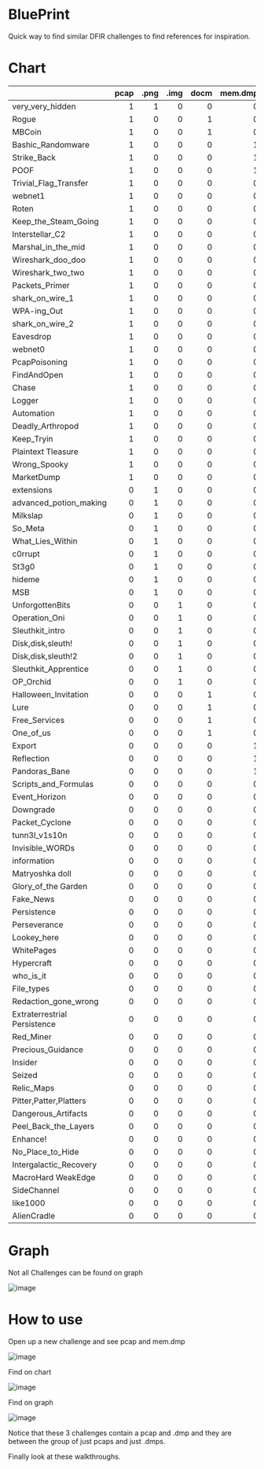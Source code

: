 # BluePrint

Quick way to find similar DFIR challenges to find references for inspiration.

# Chart

|                              |   pcap |   .png |   .img |   docm |   mem.dmp |   Windows_logs |   .bmp |   .jpg |   .php |   Registry |   .txt |   .eml |   .pdf |   .sh |   .vbs |   Browser_logs |   .bat |   .one |   .html |   dd.sda1 |   .vhdx |   .net |   Docker |   javascript |   .exe |   wordpress |   .svg |   bcache24.bmc |   Corr_disk |   .pptm |   elf |   .ar |   bundle.pem |   Cache0000.bin |   id_rsa |   .evtx |   .iso |   secrets.log |   .tar |
|:-----------------------------|-------:|-------:|-------:|-------:|----------:|---------------:|-------:|-------:|-------:|-----------:|-------:|-------:|-------:|------:|-------:|---------------:|-------:|-------:|--------:|----------:|--------:|-------:|---------:|-------------:|-------:|------------:|-------:|---------------:|------------:|--------:|------:|------:|-------------:|----------------:|---------:|--------:|-------:|--------------:|-------:|
| very_very_hidden             |      1 |      1 |      0 |      0 |         0 |              0 |      0 |      0 |      0 |          0 |      0 |      0 |      0 |     0 |      0 |              0 |      0 |      0 |       0 |         0 |       0 |      0 |        0 |            0 |      0 |           0 |      0 |              0 |           0 |       0 |     0 |     0 |            0 |               0 |        0 |       0 |      0 |             0 |      0 |
| Rogue                        |      1 |      0 |      0 |      1 |         0 |              0 |      0 |      0 |      0 |          0 |      0 |      0 |      0 |     0 |      0 |              0 |      0 |      0 |       0 |         0 |       0 |      0 |        0 |            0 |      0 |           0 |      0 |              0 |           0 |       0 |     0 |     0 |            0 |               0 |        0 |       0 |      0 |             0 |      0 |
| MBCoin                       |      1 |      0 |      0 |      1 |         0 |              0 |      0 |      0 |      0 |          0 |      0 |      0 |      0 |     0 |      0 |              0 |      0 |      0 |       0 |         0 |       0 |      0 |        0 |            0 |      0 |           0 |      0 |              0 |           0 |       0 |     0 |     0 |            0 |               0 |        0 |       0 |      0 |             0 |      0 |
| Bashic_Randomware            |      1 |      0 |      0 |      0 |         1 |              0 |      0 |      0 |      1 |          0 |      0 |      0 |      0 |     0 |      0 |              0 |      0 |      0 |       0 |         0 |       0 |      0 |        0 |            0 |      0 |           0 |      0 |              0 |           0 |       0 |     0 |     0 |            0 |               0 |        0 |       0 |      0 |             0 |      0 |
| Strike_Back                  |      1 |      0 |      0 |      0 |         1 |              0 |      0 |      0 |      0 |          0 |      0 |      0 |      0 |     0 |      0 |              0 |      0 |      0 |       0 |         0 |       0 |      0 |        0 |            0 |      0 |           0 |      0 |              0 |           0 |       0 |     0 |     0 |            0 |               0 |        0 |       0 |      0 |             0 |      0 |
| POOF                         |      1 |      0 |      0 |      0 |         1 |              0 |      0 |      0 |      0 |          0 |      0 |      0 |      0 |     0 |      0 |              0 |      0 |      0 |       0 |         0 |       0 |      0 |        0 |            0 |      0 |           0 |      0 |              0 |           0 |       0 |     0 |     0 |            0 |               0 |        0 |       0 |      0 |             0 |      0 |
| Trivial_Flag_Transfer        |      1 |      0 |      0 |      0 |         0 |              0 |      1 |      0 |      0 |          0 |      0 |      0 |      0 |     0 |      0 |              0 |      0 |      0 |       0 |         0 |       0 |      0 |        0 |            0 |      0 |           0 |      0 |              0 |           0 |       0 |     0 |     0 |            0 |               0 |        0 |       0 |      0 |             0 |      0 |
| webnet1                      |      1 |      0 |      0 |      0 |         0 |              0 |      0 |      1 |      0 |          0 |      0 |      0 |      0 |     0 |      0 |              0 |      0 |      0 |       0 |         0 |       0 |      0 |        0 |            0 |      0 |           0 |      0 |              0 |           0 |       0 |     0 |     0 |            0 |               0 |        0 |       0 |      0 |             0 |      0 |
| Roten                        |      1 |      0 |      0 |      0 |         0 |              0 |      0 |      0 |      1 |          0 |      0 |      0 |      0 |     0 |      0 |              0 |      0 |      0 |       0 |         0 |       0 |      0 |        0 |            0 |      0 |           0 |      0 |              0 |           0 |       0 |     0 |     0 |            0 |               0 |        0 |       0 |      0 |             0 |      0 |
| Keep_the_Steam_Going         |      1 |      0 |      0 |      0 |         0 |              0 |      0 |      0 |      0 |          1 |      0 |      0 |      0 |     0 |      0 |              0 |      0 |      0 |       0 |         0 |       0 |      0 |        0 |            0 |      0 |           0 |      0 |              0 |           0 |       0 |     0 |     0 |            0 |               0 |        0 |       0 |      0 |             0 |      0 |
| Interstellar_C2              |      1 |      0 |      0 |      0 |         0 |              0 |      0 |      0 |      0 |          0 |      0 |      0 |      0 |     0 |      0 |              0 |      0 |      0 |       0 |         0 |       0 |      1 |        0 |            0 |      0 |           0 |      0 |              0 |           0 |       0 |     0 |     0 |            0 |               0 |        0 |       0 |      0 |             0 |      0 |
| Marshal_in_the_mid           |      1 |      0 |      0 |      0 |         0 |              0 |      0 |      0 |      0 |          0 |      0 |      0 |      0 |     0 |      0 |              0 |      0 |      0 |       0 |         0 |       0 |      0 |        0 |            0 |      0 |           0 |      0 |              0 |           0 |       0 |     0 |     0 |            1 |               0 |        0 |       0 |      0 |             1 |      0 |
| Wireshark_doo_doo            |      1 |      0 |      0 |      0 |         0 |              0 |      0 |      0 |      0 |          0 |      0 |      0 |      0 |     0 |      0 |              0 |      0 |      0 |       0 |         0 |       0 |      0 |        0 |            0 |      0 |           0 |      0 |              0 |           0 |       0 |     0 |     0 |            0 |               0 |        0 |       0 |      0 |             0 |      0 |
| Wireshark_two_two            |      1 |      0 |      0 |      0 |         0 |              0 |      0 |      0 |      0 |          0 |      0 |      0 |      0 |     0 |      0 |              0 |      0 |      0 |       0 |         0 |       0 |      0 |        0 |            0 |      0 |           0 |      0 |              0 |           0 |       0 |     0 |     0 |            0 |               0 |        0 |       0 |      0 |             0 |      0 |
| Packets_Primer               |      1 |      0 |      0 |      0 |         0 |              0 |      0 |      0 |      0 |          0 |      0 |      0 |      0 |     0 |      0 |              0 |      0 |      0 |       0 |         0 |       0 |      0 |        0 |            0 |      0 |           0 |      0 |              0 |           0 |       0 |     0 |     0 |            0 |               0 |        0 |       0 |      0 |             0 |      0 |
| shark_on_wire_1              |      1 |      0 |      0 |      0 |         0 |              0 |      0 |      0 |      0 |          0 |      0 |      0 |      0 |     0 |      0 |              0 |      0 |      0 |       0 |         0 |       0 |      0 |        0 |            0 |      0 |           0 |      0 |              0 |           0 |       0 |     0 |     0 |            0 |               0 |        0 |       0 |      0 |             0 |      0 |
| WPA-ing_Out                  |      1 |      0 |      0 |      0 |         0 |              0 |      0 |      0 |      0 |          0 |      0 |      0 |      0 |     0 |      0 |              0 |      0 |      0 |       0 |         0 |       0 |      0 |        0 |            0 |      0 |           0 |      0 |              0 |           0 |       0 |     0 |     0 |            0 |               0 |        0 |       0 |      0 |             0 |      0 |
| shark_on_wire_2              |      1 |      0 |      0 |      0 |         0 |              0 |      0 |      0 |      0 |          0 |      0 |      0 |      0 |     0 |      0 |              0 |      0 |      0 |       0 |         0 |       0 |      0 |        0 |            0 |      0 |           0 |      0 |              0 |           0 |       0 |     0 |     0 |            0 |               0 |        0 |       0 |      0 |             0 |      0 |
| Eavesdrop                    |      1 |      0 |      0 |      0 |         0 |              0 |      0 |      0 |      0 |          0 |      0 |      0 |      0 |     0 |      0 |              0 |      0 |      0 |       0 |         0 |       0 |      0 |        0 |            0 |      0 |           0 |      0 |              0 |           0 |       0 |     0 |     0 |            0 |               0 |        0 |       0 |      0 |             0 |      0 |
| webnet0                      |      1 |      0 |      0 |      0 |         0 |              0 |      0 |      0 |      0 |          0 |      0 |      0 |      0 |     0 |      0 |              0 |      0 |      0 |       0 |         0 |       0 |      0 |        0 |            0 |      0 |           0 |      0 |              0 |           0 |       0 |     0 |     0 |            0 |               0 |        0 |       0 |      0 |             0 |      0 |
| PcapPoisoning                |      1 |      0 |      0 |      0 |         0 |              0 |      0 |      0 |      0 |          0 |      0 |      0 |      0 |     0 |      0 |              0 |      0 |      0 |       0 |         0 |       0 |      0 |        0 |            0 |      0 |           0 |      0 |              0 |           0 |       0 |     0 |     0 |            0 |               0 |        0 |       0 |      0 |             0 |      0 |
| FindAndOpen                  |      1 |      0 |      0 |      0 |         0 |              0 |      0 |      0 |      0 |          0 |      0 |      0 |      0 |     0 |      0 |              0 |      0 |      0 |       0 |         0 |       0 |      0 |        0 |            0 |      0 |           0 |      0 |              0 |           0 |       0 |     0 |     0 |            0 |               0 |        0 |       0 |      0 |             0 |      0 |
| Chase                        |      1 |      0 |      0 |      0 |         0 |              0 |      0 |      0 |      0 |          0 |      0 |      0 |      0 |     0 |      0 |              0 |      0 |      0 |       0 |         0 |       0 |      0 |        0 |            0 |      0 |           0 |      0 |              0 |           0 |       0 |     0 |     0 |            0 |               0 |        0 |       0 |      0 |             0 |      0 |
| Logger                       |      1 |      0 |      0 |      0 |         0 |              0 |      0 |      0 |      0 |          0 |      0 |      0 |      0 |     0 |      0 |              0 |      0 |      0 |       0 |         0 |       0 |      0 |        0 |            0 |      0 |           0 |      0 |              0 |           0 |       0 |     0 |     0 |            0 |               0 |        0 |       0 |      0 |             0 |      0 |
| Automation                   |      1 |      0 |      0 |      0 |         0 |              0 |      0 |      0 |      0 |          0 |      0 |      0 |      0 |     0 |      0 |              0 |      0 |      0 |       0 |         0 |       0 |      0 |        0 |            0 |      0 |           0 |      0 |              0 |           0 |       0 |     0 |     0 |            0 |               0 |        0 |       0 |      0 |             0 |      0 |
| Deadly_Arthropod             |      1 |      0 |      0 |      0 |         0 |              0 |      0 |      0 |      0 |          0 |      0 |      0 |      0 |     0 |      0 |              0 |      0 |      0 |       0 |         0 |       0 |      0 |        0 |            0 |      0 |           0 |      0 |              0 |           0 |       0 |     0 |     0 |            0 |               0 |        0 |       0 |      0 |             0 |      0 |
| Keep_Tryin                   |      1 |      0 |      0 |      0 |         0 |              0 |      0 |      0 |      0 |          0 |      0 |      0 |      0 |     0 |      0 |              0 |      0 |      0 |       0 |         0 |       0 |      0 |        0 |            0 |      0 |           0 |      0 |              0 |           0 |       0 |     0 |     0 |            0 |               0 |        0 |       0 |      0 |             0 |      0 |
| Plaintext Tleasure           |      1 |      0 |      0 |      0 |         0 |              0 |      0 |      0 |      0 |          0 |      0 |      0 |      0 |     0 |      0 |              0 |      0 |      0 |       0 |         0 |       0 |      0 |        0 |            0 |      0 |           0 |      0 |              0 |           0 |       0 |     0 |     0 |            0 |               0 |        0 |       0 |      0 |             0 |      0 |
| Wrong_Spooky                 |      1 |      0 |      0 |      0 |         0 |              0 |      0 |      0 |      0 |          0 |      0 |      0 |      0 |     0 |      0 |              0 |      0 |      0 |       0 |         0 |       0 |      0 |        0 |            0 |      0 |           0 |      0 |              0 |           0 |       0 |     0 |     0 |            0 |               0 |        0 |       0 |      0 |             0 |      0 |
| MarketDump                   |      1 |      0 |      0 |      0 |         0 |              0 |      0 |      0 |      0 |          0 |      0 |      0 |      0 |     0 |      0 |              0 |      0 |      0 |       0 |         0 |       0 |      0 |        0 |            0 |      0 |           0 |      0 |              0 |           0 |       0 |     0 |     0 |            0 |               0 |        0 |       0 |      0 |             0 |      0 |
| extensions                   |      0 |      1 |      0 |      0 |         0 |              0 |      0 |      0 |      0 |          0 |      1 |      0 |      0 |     0 |      0 |              0 |      0 |      0 |       0 |         0 |       0 |      0 |        0 |            0 |      0 |           0 |      0 |              0 |           0 |       0 |     0 |     0 |            0 |               0 |        0 |       0 |      0 |             0 |      0 |
| advanced_potion_making       |      0 |      1 |      0 |      0 |         0 |              0 |      0 |      0 |      0 |          0 |      0 |      0 |      0 |     0 |      0 |              0 |      0 |      0 |       0 |         0 |       0 |      0 |        0 |            0 |      0 |           0 |      0 |              0 |           0 |       0 |     0 |     0 |            0 |               0 |        0 |       0 |      0 |             0 |      0 |
| Milkslap                     |      0 |      1 |      0 |      0 |         0 |              0 |      0 |      0 |      0 |          0 |      0 |      0 |      0 |     0 |      0 |              0 |      0 |      0 |       0 |         0 |       0 |      0 |        0 |            0 |      0 |           0 |      0 |              0 |           0 |       0 |     0 |     0 |            0 |               0 |        0 |       0 |      0 |             0 |      0 |
| So_Meta                      |      0 |      1 |      0 |      0 |         0 |              0 |      0 |      0 |      0 |          0 |      0 |      0 |      0 |     0 |      0 |              0 |      0 |      0 |       0 |         0 |       0 |      0 |        0 |            0 |      0 |           0 |      0 |              0 |           0 |       0 |     0 |     0 |            0 |               0 |        0 |       0 |      0 |             0 |      0 |
| What_Lies_Within             |      0 |      1 |      0 |      0 |         0 |              0 |      0 |      0 |      0 |          0 |      0 |      0 |      0 |     0 |      0 |              0 |      0 |      0 |       0 |         0 |       0 |      0 |        0 |            0 |      0 |           0 |      0 |              0 |           0 |       0 |     0 |     0 |            0 |               0 |        0 |       0 |      0 |             0 |      0 |
| c0rrupt                      |      0 |      1 |      0 |      0 |         0 |              0 |      0 |      0 |      0 |          0 |      0 |      0 |      0 |     0 |      0 |              0 |      0 |      0 |       0 |         0 |       0 |      0 |        0 |            0 |      0 |           0 |      0 |              0 |           0 |       0 |     0 |     0 |            0 |               0 |        0 |       0 |      0 |             0 |      0 |
| St3g0                        |      0 |      1 |      0 |      0 |         0 |              0 |      0 |      0 |      0 |          0 |      0 |      0 |      0 |     0 |      0 |              0 |      0 |      0 |       0 |         0 |       0 |      0 |        0 |            0 |      0 |           0 |      0 |              0 |           0 |       0 |     0 |     0 |            0 |               0 |        0 |       0 |      0 |             0 |      0 |
| hideme                       |      0 |      1 |      0 |      0 |         0 |              0 |      0 |      0 |      0 |          0 |      0 |      0 |      0 |     0 |      0 |              0 |      0 |      0 |       0 |         0 |       0 |      0 |        0 |            0 |      0 |           0 |      0 |              0 |           0 |       0 |     0 |     0 |            0 |               0 |        0 |       0 |      0 |             0 |      0 |
| MSB                          |      0 |      1 |      0 |      0 |         0 |              0 |      0 |      0 |      0 |          0 |      0 |      0 |      0 |     0 |      0 |              0 |      0 |      0 |       0 |         0 |       0 |      0 |        0 |            0 |      0 |           0 |      0 |              0 |           0 |       0 |     0 |     0 |            0 |               0 |        0 |       0 |      0 |             0 |      0 |
| UnforgottenBits              |      0 |      0 |      1 |      0 |         0 |              0 |      1 |      0 |      0 |          0 |      0 |      0 |      0 |     0 |      0 |              0 |      0 |      0 |       0 |         0 |       0 |      0 |        0 |            0 |      0 |           0 |      0 |              0 |           0 |       0 |     0 |     0 |            0 |               0 |        0 |       0 |      0 |             0 |      0 |
| Operation_Oni                |      0 |      0 |      1 |      0 |         0 |              0 |      0 |      0 |      0 |          0 |      0 |      0 |      0 |     0 |      0 |              0 |      0 |      0 |       0 |         0 |       0 |      0 |        0 |            0 |      0 |           0 |      0 |              0 |           0 |       0 |     0 |     0 |            0 |               0 |        1 |       0 |      0 |             0 |      0 |
| Sleuthkit_intro              |      0 |      0 |      1 |      0 |         0 |              0 |      0 |      0 |      0 |          0 |      0 |      0 |      0 |     0 |      0 |              0 |      0 |      0 |       0 |         0 |       0 |      0 |        0 |            0 |      0 |           0 |      0 |              0 |           0 |       0 |     0 |     0 |            0 |               0 |        0 |       0 |      0 |             0 |      0 |
| Disk,disk,sleuth!            |      0 |      0 |      1 |      0 |         0 |              0 |      0 |      0 |      0 |          0 |      0 |      0 |      0 |     0 |      0 |              0 |      0 |      0 |       0 |         0 |       0 |      0 |        0 |            0 |      0 |           0 |      0 |              0 |           0 |       0 |     0 |     0 |            0 |               0 |        0 |       0 |      0 |             0 |      0 |
| Disk,disk,sleuth!2           |      0 |      0 |      1 |      0 |         0 |              0 |      0 |      0 |      0 |          0 |      0 |      0 |      0 |     0 |      0 |              0 |      0 |      0 |       0 |         0 |       0 |      0 |        0 |            0 |      0 |           0 |      0 |              0 |           0 |       0 |     0 |     0 |            0 |               0 |        0 |       0 |      0 |             0 |      0 |
| Sleuthkit_Apprentice         |      0 |      0 |      1 |      0 |         0 |              0 |      0 |      0 |      0 |          0 |      0 |      0 |      0 |     0 |      0 |              0 |      0 |      0 |       0 |         0 |       0 |      0 |        0 |            0 |      0 |           0 |      0 |              0 |           0 |       0 |     0 |     0 |            0 |               0 |        0 |       0 |      0 |             0 |      0 |
| OP_Orchid                    |      0 |      0 |      1 |      0 |         0 |              0 |      0 |      0 |      0 |          0 |      0 |      0 |      0 |     0 |      0 |              0 |      0 |      0 |       0 |         0 |       0 |      0 |        0 |            0 |      0 |           0 |      0 |              0 |           0 |       0 |     0 |     0 |            0 |               0 |        0 |       0 |      0 |             0 |      0 |
| Halloween_Invitation         |      0 |      0 |      0 |      1 |         0 |              0 |      0 |      0 |      0 |          0 |      0 |      0 |      0 |     0 |      0 |              0 |      0 |      0 |       0 |         0 |       0 |      0 |        0 |            0 |      0 |           0 |      0 |              0 |           0 |       0 |     0 |     0 |            0 |               0 |        0 |       0 |      0 |             0 |      0 |
| Lure                         |      0 |      0 |      0 |      1 |         0 |              0 |      0 |      0 |      0 |          0 |      0 |      0 |      0 |     0 |      0 |              0 |      0 |      0 |       0 |         0 |       0 |      0 |        0 |            0 |      0 |           0 |      0 |              0 |           0 |       0 |     0 |     0 |            0 |               0 |        0 |       0 |      0 |             0 |      0 |
| Free_Services                |      0 |      0 |      0 |      1 |         0 |              0 |      0 |      0 |      0 |          0 |      0 |      0 |      0 |     0 |      0 |              0 |      0 |      0 |       0 |         0 |       0 |      0 |        0 |            0 |      0 |           0 |      0 |              0 |           0 |       0 |     0 |     0 |            0 |               0 |        0 |       0 |      0 |             0 |      0 |
| One_of_us                    |      0 |      0 |      0 |      1 |         0 |              0 |      0 |      0 |      0 |          0 |      0 |      0 |      0 |     0 |      0 |              0 |      0 |      0 |       0 |         0 |       0 |      0 |        0 |            0 |      0 |           0 |      0 |              0 |           0 |       0 |     0 |     0 |            0 |               0 |        0 |       0 |      0 |             0 |      0 |
| Export                       |      0 |      0 |      0 |      0 |         1 |              0 |      0 |      0 |      0 |          0 |      0 |      0 |      0 |     0 |      0 |              0 |      0 |      0 |       0 |         0 |       0 |      0 |        0 |            0 |      0 |           0 |      0 |              0 |           0 |       0 |     0 |     0 |            0 |               0 |        0 |       0 |      0 |             0 |      0 |
| Reflection                   |      0 |      0 |      0 |      0 |         1 |              0 |      0 |      0 |      0 |          0 |      0 |      0 |      0 |     0 |      0 |              0 |      0 |      0 |       0 |         0 |       0 |      0 |        0 |            0 |      0 |           0 |      0 |              0 |           0 |       0 |     0 |     0 |            0 |               0 |        0 |       0 |      0 |             0 |      0 |
| Pandoras_Bane                |      0 |      0 |      0 |      0 |         1 |              0 |      0 |      0 |      0 |          0 |      0 |      0 |      0 |     0 |      0 |              0 |      0 |      0 |       0 |         0 |       0 |      0 |        0 |            0 |      0 |           0 |      0 |              0 |           0 |       0 |     0 |     0 |            0 |               0 |        0 |       0 |      0 |             0 |      0 |
| Scripts_and_Formulas         |      0 |      0 |      0 |      0 |         0 |              1 |      0 |      0 |      0 |          0 |      0 |      1 |      0 |     0 |      1 |              0 |      0 |      0 |       0 |         0 |       0 |      0 |        0 |            0 |      0 |           0 |      0 |              0 |           0 |       0 |     0 |     0 |            0 |               0 |        0 |       0 |      0 |             0 |      0 |
| Event_Horizon                |      0 |      0 |      0 |      0 |         0 |              1 |      0 |      0 |      0 |          0 |      0 |      0 |      0 |     0 |      0 |              0 |      0 |      0 |       0 |         0 |       0 |      0 |        0 |            0 |      0 |           0 |      0 |              0 |           0 |       0 |     0 |     0 |            0 |               0 |        0 |       1 |      0 |             0 |      0 |
| Downgrade                    |      0 |      0 |      0 |      0 |         0 |              1 |      0 |      0 |      0 |          0 |      0 |      0 |      0 |     0 |      0 |              0 |      0 |      0 |       0 |         0 |       0 |      0 |        0 |            0 |      0 |           0 |      0 |              0 |           0 |       0 |     0 |     0 |            0 |               0 |        0 |       0 |      0 |             0 |      0 |
| Packet_Cyclone               |      0 |      0 |      0 |      0 |         0 |              1 |      0 |      0 |      0 |          0 |      0 |      0 |      0 |     0 |      0 |              0 |      0 |      0 |       0 |         0 |       0 |      0 |        0 |            0 |      0 |           0 |      0 |              0 |           0 |       0 |     0 |     0 |            0 |               0 |        0 |       0 |      0 |             0 |      0 |
| tunn3l_v1s10n                |      0 |      0 |      0 |      0 |         0 |              0 |      1 |      0 |      0 |          0 |      0 |      0 |      0 |     0 |      0 |              0 |      0 |      0 |       0 |         0 |       0 |      0 |        0 |            0 |      0 |           0 |      0 |              0 |           0 |       0 |     0 |     0 |            0 |               0 |        0 |       0 |      0 |             0 |      0 |
| Invisible_WORDs              |      0 |      0 |      0 |      0 |         0 |              0 |      1 |      0 |      0 |          0 |      0 |      0 |      0 |     0 |      0 |              0 |      0 |      0 |       0 |         0 |       0 |      0 |        0 |            0 |      0 |           0 |      0 |              0 |           0 |       0 |     0 |     0 |            0 |               0 |        0 |       0 |      0 |             0 |      0 |
| information                  |      0 |      0 |      0 |      0 |         0 |              0 |      0 |      1 |      0 |          0 |      0 |      0 |      0 |     0 |      0 |              0 |      0 |      0 |       0 |         0 |       0 |      0 |        0 |            0 |      0 |           0 |      0 |              0 |           0 |       0 |     0 |     0 |            0 |               0 |        0 |       0 |      0 |             0 |      0 |
| Matryoshka doll              |      0 |      0 |      0 |      0 |         0 |              0 |      0 |      1 |      0 |          0 |      0 |      0 |      0 |     0 |      0 |              0 |      0 |      0 |       0 |         0 |       0 |      0 |        0 |            0 |      0 |           0 |      0 |              0 |           0 |       0 |     0 |     0 |            0 |               0 |        0 |       0 |      0 |             0 |      0 |
| Glory_of_the Garden          |      0 |      0 |      0 |      0 |         0 |              0 |      0 |      1 |      0 |          0 |      0 |      0 |      0 |     0 |      0 |              0 |      0 |      0 |       0 |         0 |       0 |      0 |        0 |            0 |      0 |           0 |      0 |              0 |           0 |       0 |     0 |     0 |            0 |               0 |        0 |       0 |      0 |             0 |      0 |
| Fake_News                    |      0 |      0 |      0 |      0 |         0 |              0 |      0 |      0 |      1 |          0 |      0 |      0 |      0 |     0 |      0 |              0 |      0 |      0 |       1 |         0 |       0 |      0 |        0 |            0 |      0 |           1 |      0 |              0 |           0 |       0 |     0 |     0 |            0 |               0 |        0 |       0 |      1 |             0 |      0 |
| Persistence                  |      0 |      0 |      0 |      0 |         0 |              0 |      0 |      0 |      0 |          1 |      0 |      0 |      0 |     0 |      0 |              0 |      0 |      0 |       0 |         0 |       0 |      0 |        0 |            0 |      0 |           0 |      0 |              0 |           0 |       0 |     0 |     0 |            0 |               0 |        0 |       0 |      0 |             0 |      0 |
| Perseverance                 |      0 |      0 |      0 |      0 |         0 |              0 |      0 |      0 |      0 |          1 |      0 |      0 |      0 |     0 |      0 |              0 |      0 |      0 |       0 |         0 |       0 |      0 |        0 |            0 |      0 |           0 |      0 |              0 |           0 |       0 |     0 |     0 |            0 |               0 |        0 |       0 |      0 |             0 |      0 |
| Lookey_here                  |      0 |      0 |      0 |      0 |         0 |              0 |      0 |      0 |      0 |          0 |      1 |      0 |      0 |     0 |      0 |              0 |      0 |      0 |       0 |         0 |       0 |      0 |        0 |            0 |      0 |           0 |      0 |              0 |           0 |       0 |     0 |     0 |            0 |               0 |        0 |       0 |      0 |             0 |      0 |
| WhitePages                   |      0 |      0 |      0 |      0 |         0 |              0 |      0 |      0 |      0 |          0 |      1 |      0 |      0 |     0 |      0 |              0 |      0 |      0 |       0 |         0 |       0 |      0 |        0 |            0 |      0 |           0 |      0 |              0 |           0 |       0 |     0 |     0 |            0 |               0 |        0 |       0 |      0 |             0 |      0 |
| Hypercraft                   |      0 |      0 |      0 |      0 |         0 |              0 |      0 |      0 |      0 |          0 |      0 |      1 |      0 |     0 |      0 |              0 |      0 |      0 |       0 |         0 |       0 |      0 |        0 |            1 |      0 |           0 |      0 |              0 |           0 |       0 |     0 |     0 |            0 |               0 |        0 |       0 |      0 |             0 |      0 |
| who_is_it                    |      0 |      0 |      0 |      0 |         0 |              0 |      0 |      0 |      0 |          0 |      0 |      1 |      0 |     0 |      0 |              0 |      0 |      0 |       0 |         0 |       0 |      0 |        0 |            0 |      0 |           0 |      0 |              0 |           0 |       0 |     0 |     0 |            0 |               0 |        0 |       0 |      0 |             0 |      0 |
| File_types                   |      0 |      0 |      0 |      0 |         0 |              0 |      0 |      0 |      0 |          0 |      0 |      0 |      1 |     0 |      0 |              0 |      0 |      0 |       0 |         0 |       0 |      0 |        0 |            0 |      0 |           0 |      0 |              0 |           0 |       0 |     0 |     1 |            0 |               0 |        0 |       0 |      0 |             0 |      0 |
| Redaction_gone_wrong         |      0 |      0 |      0 |      0 |         0 |              0 |      0 |      0 |      0 |          0 |      0 |      0 |      1 |     0 |      0 |              0 |      0 |      0 |       0 |         0 |       0 |      0 |        0 |            0 |      0 |           0 |      0 |              0 |           0 |       0 |     0 |     0 |            0 |               0 |        0 |       0 |      0 |             0 |      0 |
| Extraterrestrial Persistence |      0 |      0 |      0 |      0 |         0 |              0 |      0 |      0 |      0 |          0 |      0 |      0 |      0 |     1 |      0 |              0 |      0 |      0 |       0 |         0 |       0 |      0 |        0 |            0 |      0 |           0 |      0 |              0 |           0 |       0 |     0 |     0 |            0 |               0 |        0 |       0 |      0 |             0 |      0 |
| Red_Miner                    |      0 |      0 |      0 |      0 |         0 |              0 |      0 |      0 |      0 |          0 |      0 |      0 |      0 |     1 |      0 |              0 |      0 |      0 |       0 |         0 |       0 |      0 |        0 |            0 |      0 |           0 |      0 |              0 |           0 |       0 |     0 |     0 |            0 |               0 |        0 |       0 |      0 |             0 |      0 |
| Precious_Guidance            |      0 |      0 |      0 |      0 |         0 |              0 |      0 |      0 |      0 |          0 |      0 |      0 |      0 |     0 |      1 |              0 |      0 |      0 |       0 |         0 |       0 |      0 |        0 |            0 |      0 |           0 |      0 |              0 |           0 |       0 |     0 |     0 |            0 |               0 |        0 |       0 |      0 |             0 |      0 |
| Insider                      |      0 |      0 |      0 |      0 |         0 |              0 |      0 |      0 |      0 |          0 |      0 |      0 |      0 |     0 |      0 |              1 |      0 |      0 |       0 |         0 |       0 |      0 |        0 |            0 |      0 |           0 |      0 |              0 |           0 |       0 |     0 |     0 |            0 |               0 |        0 |       0 |      0 |             0 |      0 |
| Seized                       |      0 |      0 |      0 |      0 |         0 |              0 |      0 |      0 |      0 |          0 |      0 |      0 |      0 |     0 |      0 |              1 |      0 |      0 |       0 |         0 |       0 |      0 |        0 |            0 |      0 |           0 |      0 |              0 |           0 |       0 |     0 |     0 |            0 |               0 |        0 |       0 |      0 |             0 |      0 |
| Relic_Maps                   |      0 |      0 |      0 |      0 |         0 |              0 |      0 |      0 |      0 |          0 |      0 |      0 |      0 |     0 |      0 |              0 |      1 |      1 |       0 |         0 |       0 |      0 |        0 |            0 |      1 |           0 |      0 |              0 |           0 |       0 |     0 |     0 |            0 |               0 |        0 |       0 |      0 |             0 |      0 |
| Pitter,Patter,Platters       |      0 |      0 |      0 |      0 |         0 |              0 |      0 |      0 |      0 |          0 |      0 |      0 |      0 |     0 |      0 |              0 |      0 |      0 |       0 |         1 |       0 |      0 |        0 |            0 |      0 |           0 |      0 |              0 |           0 |       0 |     0 |     0 |            0 |               0 |        0 |       0 |      0 |             0 |      0 |
| Dangerous_Artifacts          |      0 |      0 |      0 |      0 |         0 |              0 |      0 |      0 |      0 |          0 |      0 |      0 |      0 |     0 |      0 |              0 |      0 |      0 |       0 |         0 |       1 |      0 |        0 |            0 |      0 |           0 |      0 |              0 |           0 |       0 |     0 |     0 |            0 |               0 |        0 |       0 |      0 |             0 |      0 |
| Peel_Back_the_Layers         |      0 |      0 |      0 |      0 |         0 |              0 |      0 |      0 |      0 |          0 |      0 |      0 |      0 |     0 |      0 |              0 |      0 |      0 |       0 |         0 |       0 |      0 |        1 |            0 |      0 |           0 |      0 |              0 |           0 |       0 |     0 |     0 |            0 |               0 |        0 |       0 |      0 |             0 |      0 |
| Enhance!                     |      0 |      0 |      0 |      0 |         0 |              0 |      0 |      0 |      0 |          0 |      0 |      0 |      0 |     0 |      0 |              0 |      0 |      0 |       0 |         0 |       0 |      0 |        0 |            0 |      0 |           0 |      1 |              0 |           0 |       0 |     0 |     0 |            0 |               0 |        0 |       0 |      0 |             0 |      0 |
| No_Place_to_Hide             |      0 |      0 |      0 |      0 |         0 |              0 |      0 |      0 |      0 |          0 |      0 |      0 |      0 |     0 |      0 |              0 |      0 |      0 |       0 |         0 |       0 |      0 |        0 |            0 |      0 |           0 |      0 |              1 |           0 |       0 |     0 |     0 |            0 |               1 |        0 |       0 |      0 |             0 |      0 |
| Intergalactic_Recovery       |      0 |      0 |      0 |      0 |         0 |              0 |      0 |      0 |      0 |          0 |      0 |      0 |      0 |     0 |      0 |              0 |      0 |      0 |       0 |         0 |       0 |      0 |        0 |            0 |      0 |           0 |      0 |              0 |           1 |       0 |     0 |     0 |            0 |               0 |        0 |       0 |      0 |             0 |      0 |
| MacroHard WeakEdge           |      0 |      0 |      0 |      0 |         0 |              0 |      0 |      0 |      0 |          0 |      0 |      0 |      0 |     0 |      0 |              0 |      0 |      0 |       0 |         0 |       0 |      0 |        0 |            0 |      0 |           0 |      0 |              0 |           0 |       1 |     0 |     0 |            0 |               0 |        0 |       0 |      0 |             0 |      0 |
| SideChannel                  |      0 |      0 |      0 |      0 |         0 |              0 |      0 |      0 |      0 |          0 |      0 |      0 |      0 |     0 |      0 |              0 |      0 |      0 |       0 |         0 |       0 |      0 |        0 |            0 |      0 |           0 |      0 |              0 |           0 |       0 |     1 |     0 |            0 |               0 |        0 |       0 |      0 |             0 |      0 |
| like1000                     |      0 |      0 |      0 |      0 |         0 |              0 |      0 |      0 |      0 |          0 |      0 |      0 |      0 |     0 |      0 |              0 |      0 |      0 |       0 |         0 |       0 |      0 |        0 |            0 |      0 |           0 |      0 |              0 |           0 |       0 |     0 |     0 |            0 |               0 |        0 |       0 |      0 |             0 |      1 |
| AlienCradle                  |      0 |      0 |      0 |      0 |         0 |              0 |      0 |      0 |      0 |          0 |      0 |      0 |      0 |     0 |      0 |              0 |      0 |      0 |       0 |         0 |       0 |      0 |        0 |            0 |      0 |           0 |      0 |              0 |           0 |       0 |     0 |     0 |            0 |               0 |        0 |       0 |      0 |             0 |      0 |




# Graph
Not all Challenges can be found on graph

![image](https://github.com/dbissell6/DFIR/assets/50979196/7cc079bd-382d-4e43-95d9-16aec546d424)


# How to use

Open up a new challenge and see pcap and mem.dmp

![image](https://github.com/dbissell6/DFIR/assets/50979196/3dd58c1f-083a-4df8-976f-5c40d6e02a85)


Find on chart 

![image](https://github.com/dbissell6/DFIR/assets/50979196/6c169c4e-b5e8-4117-9ddc-25300df2202a)

Find on graph

![image](https://github.com/dbissell6/DFIR/assets/50979196/5fef0bf9-2948-4b61-a8c5-f23cbd5c0835)

Notice that these 3 challenges contain a pcap and .dmp and they are between the group of just pcaps and just .dmps.

Finally look at these walkthroughs.


